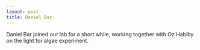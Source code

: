 ```yaml
---
layout: post
title: Daniel Bar   
---
```



Daniel Bar joined our lab for a short while, working together with Oz Habiby on the light for algae 
experiment. 